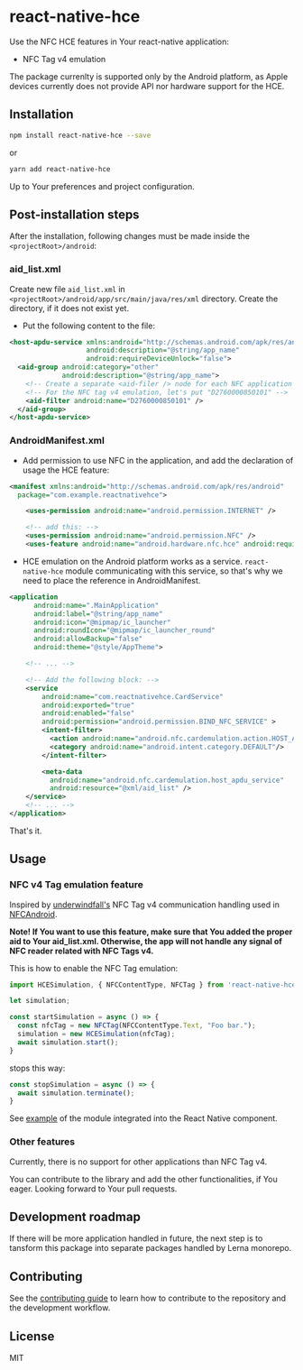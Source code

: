 # react-native-hce

Use the NFC HCE features in Your react-native application:

- NFC Tag v4 emulation

The package currenlty is supported only by the Android platform, as Apple devices currently does not provide API nor hardware support for the
HCE.

## Installation

```sh
npm install react-native-hce --save
```

or

```sh
yarn add react-native-hce
```

Up to Your preferences and project configuration.


## Post-installation steps

After the installation, following changes must be made inside the  ``<projectRoot>/android``:

### aid_list.xml

Create new file `aid_list.xml` in `<projectRoot>/android/app/src/main/java/res/xml` directory. Create the directory, if it does not exist yet.

- Put the following content to the file:

```xml
<host-apdu-service xmlns:android="http://schemas.android.com/apk/res/android"
                   android:description="@string/app_name"
                   android:requireDeviceUnlock="false">
  <aid-group android:category="other"
             android:description="@string/app_name">
    <!-- Create a separate <aid-filer /> node for each NFC application ID, that You intent to emulate/host. -->
    <!-- For the NFC tag v4 emulation, let's put "D2760000850101" -->
    <aid-filter android:name="D2760000850101" />
  </aid-group>
</host-apdu-service>
```

### AndroidManifest.xml

- Add permission to use NFC in the application, and add the declaration of usage the HCE feature:

```xml
<manifest xmlns:android="http://schemas.android.com/apk/res/android"
  package="com.example.reactnativehce">

    <uses-permission android:name="android.permission.INTERNET" />

    <!-- add this: -->
    <uses-permission android:name="android.permission.NFC" />
    <uses-feature android:name="android.hardware.nfc.hce" android:required="true" />
```

- HCE emulation on the Android platform works as a service. ``react-native-hce`` module communicating with this service, so that's why we need to place the reference in AndroidManifest.

```xml
<application
      android:name=".MainApplication"
      android:label="@string/app_name"
      android:icon="@mipmap/ic_launcher"
      android:roundIcon="@mipmap/ic_launcher_round"
      android:allowBackup="false"
      android:theme="@style/AppTheme">

    <!-- ... -->

    <!-- Add the following block: -->
    <service
        android:name="com.reactnativehce.CardService"
        android:exported="true"
        android:enabled="false"
        android:permission="android.permission.BIND_NFC_SERVICE" >
        <intent-filter>
          <action android:name="android.nfc.cardemulation.action.HOST_APDU_SERVICE" />
          <category android:name="android.intent.category.DEFAULT"/>
        </intent-filter>

        <meta-data
          android:name="android.nfc.cardemulation.host_apdu_service"
          android:resource="@xml/aid_list" />
    </service>
    <!-- ... -->
</application>
```

That's it.

## Usage

### NFC v4 Tag emulation feature

Inspired by [underwindfall's](https://github.com/underwindfall) NFC Tag v4 communication handling used in [NFCAndroid](https://github.com/underwindfall/NFCAndroid).

**Note! If You want to use this feature, make sure that You added the proper aid to Your aid_list.xml. Otherwise, the app will not handle any signal of NFC reader related with NFC Tags v4.**

This is how to enable the NFC Tag emulation:

```js
import HCESimulation, { NFCContentType, NFCTag } from 'react-native-hce';

let simulation;

const startSimulation = async () => {
  const nfcTag = new NFCTag(NFCContentType.Text, "Foo bar.");
  simulation = new HCESimulation(nfcTag);
  await simulation.start();
}
```

stops this way:

```js
const stopSimulation = async () => {
  await simulation.terminate();
}
```

See [example](example/src/App.tsx) of the module integrated into the React Native component.

### Other features

Currently, there is no support for other applications than NFC Tag v4.

You can contribute to the library and add the other functionalities, if You eager. Looking forward to Your pull requests.

## Development roadmap

If there will be more application handled in future, the next step is to tansform this package into separate packages handled by Lerna monorepo.

## Contributing

See the [contributing guide](CONTRIBUTING.md) to learn how to contribute to the repository and the development workflow.

## License

MIT
